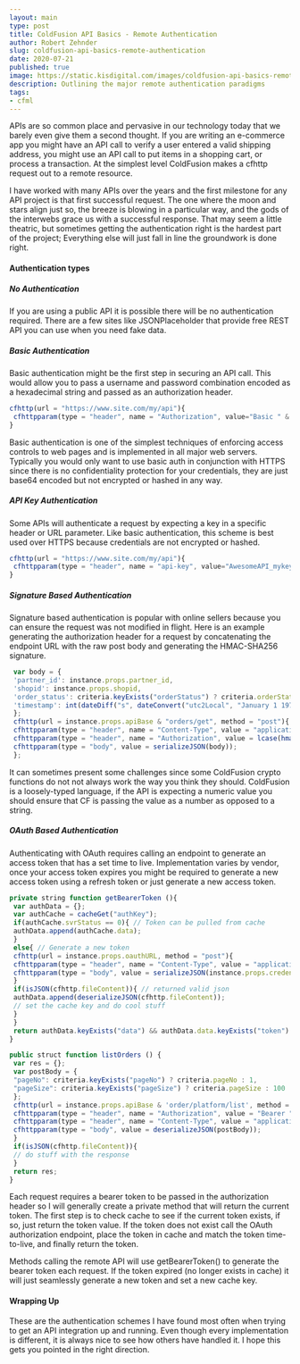 ```yaml
---
layout: main
type: post
title: ColdFusion API Basics - Remote Authentication
author: Robert Zehnder
slug: coldfusion-api-basics-remote-authentication
date: 2020-07-21
published: true
image: https://static.kisdigital.com/images/coldfusion-api-basics-remote-authentication/00_cover.jpeg
description: Outlining the major remote authentication paradigms
tags: 
- cfml
---
```


APIs are so common place and pervasive in our technology today that we barely even give them a second thought. If you are writing an e-commerce app you might have an API call to verify a user entered a valid shipping address, you might use an API call to put items in a shopping cart, or process a transaction. At the simplest level ColdFusion makes a cfhttp request out to a remote resource.

I have worked with many APIs over the years and the first milestone for any API project is that first successful request. The one where the moon and stars align just so, the breeze is blowing in a particular way, and the gods of the interwebs grace us with a successful response. That may seem a little theatric, but sometimes getting the authentication right is the hardest part of the project; Everything else will just fall in line the groundwork is done right.

#### Authentication types

##### No Authentication

If you are using a public API it is possible there will be no authentication required. There are a few sites like JSONPlaceholder that provide free REST API you can use when you need fake data.

##### Basic Authentication

Basic authentication might be the first step in securing an API call. This would allow you to pass a username and password combination encoded as a hexadecimal string and passed as an authorization header.

``` javascript
cfhttp(url = "https://www.site.com/my/api"){
 cfhttpparam(type = "header", name = "Authorization", value="Basic " & toBase64("username:password"); 
}
```

Basic authentication is one of the simplest techniques of enforcing access controls to web pages and is implemented in all major web servers. Typically you would only want to use basic auth in conjunction with HTTPS since there is no confidentiality protection for your credentials, they are just base64 encoded but not encrypted or hashed in any way.

##### API Key Authentication

Some APIs will authenticate a request by expecting a key in a specific header or URL parameter. Like basic authentication, this scheme is best used over HTTPS because credentials are not encrypted or hashed.

``` javascript
cfhttp(url = "https://www.site.com/my/api"){
 cfhttpparam(type = "header", name = "api-key", value="AwesomeAPI_mykey"); 
}
```

##### Signature Based Authentication

Signature based authentication is popular with online sellers because you can ensure the request was not modified in flight. Here is an example generating the authorization header for a request by concatenating the endpoint URL with the raw post body and generating the HMAC-SHA256 signature.

``` javascript
 var body = {
 'partner_id': instance.props.partner_id,
 'shopid': instance.props.shopid,
 'order_status': criteria.keyExists("orderStatus") ? criteria.orderStatus : "ALL",
 'timestamp': int(dateDiff("s", dateConvert("utc2Local", "January 1 1970 00:00"), now()))
 };
 cfhttp(url = instance.props.apiBase & "orders/get", method = "post"){
 cfhttpparam(type = "header", name = "Content-Type", value = "application/json");
 cfhttpparam(type = "header", name = "Authorization", value = lcase(hmac(instance.props.apiBase & "orders/get|" & serializeJSON(body), instance.props.apiAuth, "HMACSHA256", "UTF-8")));
 cfhttpparam(type = "body", value = serializeJSON(body));
 };
```

It can sometimes present some challenges since some ColdFusion crypto functions do not not always work the way you think they should. ColdFusion is a loosely-typed language, if the API is expecting a numeric value you should ensure that CF is passing the value as a number as opposed to a string.

##### OAuth Based Authentication

Authenticating with OAuth requires calling an endpoint to generate an access token that has a set time to live. Implementation varies by vendor, once your access token expires you might be required to generate a new access token using a refresh token or just generate a new access token.

``` javascript
private string function getBearerToken (){
 var authData = {};
 var authCache = cacheGet("authKey");
 if(authCache.svrStatus == 0){ // Token can be pulled from cache
 authData.append(authCache.data);
 }
 else{ // Generate a new token
 cfhttp(url = instance.props.oauthURL, method = "post"){
 cfhttpparam(type = "header", name = "Content-Type", value = "application/json");
 cfhttpparam(type = "body", value = serializeJSON(instance.props.credentials));
 }
 if(isJSON(cfhttp.fileContent)){ // returned valid json
 authData.append(deserializeJSON(cfhttp.fileContent));
 // set the cache key and do cool stuff
 }
 }
 return authData.keyExists("data") && authData.data.keyExists("token") ? authData.data.token : ""; 
}

public struct function listOrders () {
 var res = {};
 var postBody = {
 "pageNo": criteria.keyExists("pageNo") ? criteria.pageNo : 1,
 "pageSize": criteria.keyExists("pageSize") ? criteria.pageSize : 100
 };
 cfhttp(url = instance.props.apiBase & 'order/platform/list', method = "post"){
 cfhttpparam(type = "header", name = "Authorization", value = "Bearer " & getBearerToken());
 cfhttpparam(type = "header", name = "Content-Type", value = "application/json");
 cfhttpparam(type = "body", value = deserializeJSON(postBody));
 }
 if(isJSON(cfhttp.fileContent)){
 // do stuff with the response 
 }
 return res;
}
```

Each request requires a bearer token to be passed in the authorization header so I will generally create a private method that will return the current token. The first step is to check cache to see if the current token exists, if so, just return the token value. If the token does not exist call the OAuth authorization endpoint, place the token in cache and match the token time-to-live, and finally return the token.

Methods calling the remote API will use getBearerToken() to generate the bearer token each request. If the token expired (no longer exists in cache) it will just seamlessly generate a new token and set a new cache key.

#### Wrapping Up

These are the authentication schemes I have found most often when trying to get an API integration up and running. Even though every implementation is different, it is always nice to see how others have handled it. I hope this gets you pointed in the right direction.
